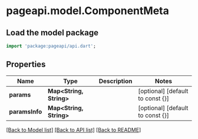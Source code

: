 # pageapi.model.ComponentMeta

## Load the model package
```dart
import 'package:pageapi/api.dart';
```

## Properties
Name | Type | Description | Notes
------------ | ------------- | ------------- | -------------
**params** | **Map<String, String>** |  | [optional] [default to const {}]
**paramsInfo** | **Map<String, String>** |  | [optional] [default to const {}]

[[Back to Model list]](../README.md#documentation-for-models) [[Back to API list]](../README.md#documentation-for-api-endpoints) [[Back to README]](../README.md)


